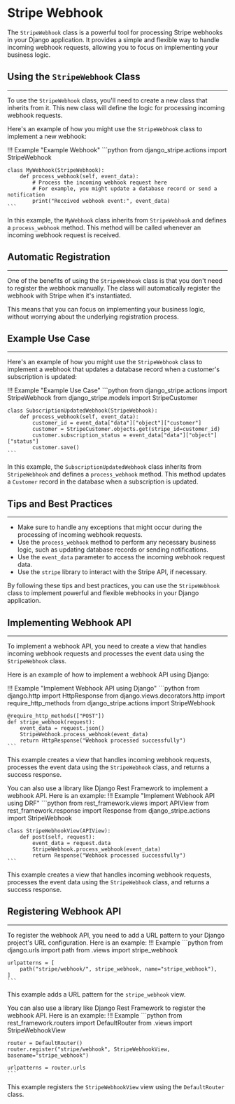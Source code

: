 Stripe Webhook
==============================

The `StripeWebhook` class is a powerful tool for processing Stripe webhooks in your Django application. It provides a simple and flexible way to handle incoming webhook requests, allowing you to focus on implementing your business logic.

## Using the `StripeWebhook` Class
--------------------------------

To use the `StripeWebhook` class, you'll need to create a new class that inherits from it. This new class will define the logic for processing incoming webhook requests.

Here's an example of how you might use the `StripeWebhook` class to implement a new webhook:

!!! Example "Example Webhook"
    ```python
    from django_stripe.actions import StripeWebhook

    class MyWebhook(StripeWebhook):
        def process_webhook(self, event_data):
            # Process the incoming webhook request here
            # For example, you might update a database record or send a notification
            print("Received webhook event:", event_data)
    ```
In this example, the `MyWebhook` class inherits from `StripeWebhook` and defines a `process_webhook` method. This method will be called whenever an incoming webhook request is received.

## Automatic Registration
-------------------------

One of the benefits of using the `StripeWebhook` class is that you don't need to register the webhook manually. The class will automatically register the webhook with Stripe when it's instantiated.

This means that you can focus on implementing your business logic, without worrying about the underlying registration process.

## Example Use Case
--------------------

Here's an example of how you might use the `StripeWebhook` class to implement a webhook that updates a database record when a customer's subscription is updated:

!!! Example "Example Use Case"
    ```python
    from django_stripe.actions import StripeWebhook
    from django_stripe.models import StripeCustomer

    class SubscriptionUpdatedWebhook(StripeWebhook):
        def process_webhook(self, event_data):
            customer_id = event_data["data"]["object"]["customer"]
            customer = StripeCustomer.objects.get(stripe_id=customer_id)
            customer.subscription_status = event_data["data"]["object"]["status"]
            customer.save()
    ```
In this example, the `SubscriptionUpdatedWebhook` class inherits from `StripeWebhook` and defines a `process_webhook` method. This method updates a `Customer` record in the database when a subscription is updated.

## Tips and Best Practices
---------------------------

* Make sure to handle any exceptions that might occur during the processing of incoming webhook requests.
* Use the `process_webhook` method to perform any necessary business logic, such as updating database records or sending notifications.
* Use the `event_data` parameter to access the incoming webhook request data.
* Use the `stripe` library to interact with the Stripe API, if necessary.

By following these tips and best practices, you can use the `StripeWebhook` class to implement powerful and flexible webhooks in your Django application.

## Implementing Webhook API
------------------------

To implement a webhook API, you need to create a view that handles incoming webhook requests and processes the event data using the `StripeWebhook` class.

Here is an example of how to implement a webhook API using Django:

!!! Example "Implement Webhook API using Django"
    ```python
    from django.http import HttpResponse
    from django.views.decorators.http import require_http_methods
    from django_stripe.actions import StripeWebhook

    @require_http_methods(["POST"])
    def stripe_webhook(request):
        event_data = request.json()
        StripeWebhook.process_webhook(event_data)
        return HttpResponse("Webhook processed successfully")
    ```
This example creates a view that handles incoming webhook requests, processes the event data using the `StripeWebhook` class, and returns a success response.

You can also use a library like Django Rest Framework to implement a webhook API. Here is an example:
!!! Example "Implement Webhook API using DRF"
    ```python
    from rest_framework.views import APIView
    from rest_framework.response import Response
    from django_stripe.actions import StripeWebhook

    class StripeWebhookView(APIView):
        def post(self, request):
            event_data = request.data
            StripeWebhook.process_webhook(event_data)
            return Response("Webhook processed successfully")
    ```
This example creates a view that handles incoming webhook requests, processes the event data using the `StripeWebhook` class, and returns a success response.

## Registering Webhook API
-----------------------

To register the webhook API, you need to add a URL pattern to your Django project's URL configuration. Here is an example:
!!! Example
    ```python
    from django.urls import path
    from .views import stripe_webhook

    urlpatterns = [
        path("stripe/webhook/", stripe_webhook, name="stripe_webhook"),
    ]
    ```
This example adds a URL pattern for the `stripe_webhook` view.

You can also use a library like Django Rest Framework to register the webhook API. Here is an example:
!!! Example
    ```python
    from rest_framework.routers import DefaultRouter
    from .views import StripeWebhookView

    router = DefaultRouter()
    router.register("stripe/webhook", StripeWebhookView, basename="stripe_webhook")

    urlpatterns = router.urls
    ```
This example registers the `StripeWebhookView` view using the `DefaultRouter` class.
